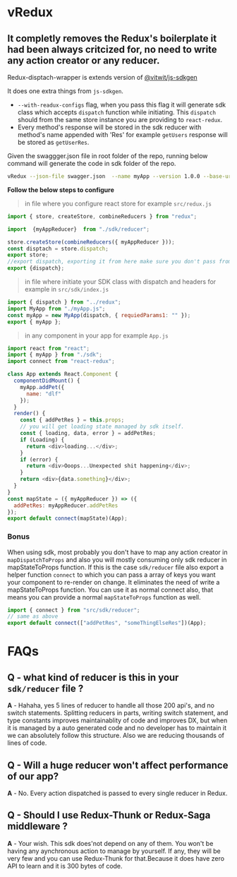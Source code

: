 # vRedux

## It completly removes the Redux's boilerplate it had been always critcized for, no need to write any action creator or any reducer.

Redux-disptach-wrapper is extends version of [@vitwit/js-sdkgen](https://www.npmjs.com/package/@vitwit/js-sdkgen)

It does one extra things from `js-sdkgen`.

- `--with-readux-configs` flag, when you pass this flag it will generate sdk class which accepts `dispatch` function while initiating. This `dispatch` should from the same store instance you are providing to `react-redux`.
- Every method's response will be stored in the sdk reducer with method's name appended with 'Res' for example `getUsers` response will be stored as `getUserRes`.

Given the swaggger.json file in root folder of the repo, running below command will generate the code in sdk folder of the repo.

```sh
vRedux --json-file swagger.json  --name myApp --version 1.0.0 --base-url="https://vitwit.com" --required-headers name,lastname --optional-headers token --with-redux-configs
```

**Follow the below steps to configure**

> in file where you configure react store for example `src/redux.js`

```js
import { store, createStore, combineReducers } from "redux";

import  {myAppReducer}  from "./sdk/reducer";

store.createStore(combineReducers({ myAppReducer }));
const disptach = store.dispatch;
export store;
//export dispatch, exporting it from here make sure you don't pass from other instance of store to the sdk class while initiating
export {dispatch};
```

> in file where initiate your SDK class with dispatch and headers for example in `src/sdk/index.js`

```js
import { dispatch } from "../redux";
import MyApp from "./myApp.js";
const myApp = new MyApp(dispatch, { requiedParams1: "" });
export { myApp };
```

> in any component in your app for example `App.js`

```js
import react from "react";
import { myApp } from "./sdk";
import connect from "react-redux";

class App extends React.Component {
  componentDidMount() {
    myApp.addPet({
      name: "dlf"
    });
  }
  render() {
    const { addPetRes } = this.props;
    // you will get loading state managed by sdk itself.
    const { loading, data, error } = addPetRes;
    if (Loading) {
      return <div>loading...</div>;
    }
    if (error) {
      return <div>Ooops...Unexpected shit happening</div>;
    }
    return <div>{data.something}</div>;
  }
}
const mapState = ({ myAppReducer }) => ({
  addPetRes: myAppReducer.addPetRes
});
export default connect(mapState)(App);
```

### Bonus

When using sdk, most probably you don't have to map any action creator in `mapDispatchToProps` and also you will mostly consuming only sdk reducer in mapStateToProps function.
If this is the case `sdk/reducer` file also export a helper function `connect` to which you can pass a array of keys you want your component to re-render on change. It eliminates the need of write a mapStateToProps function. You can use it as normal connect also, that means you can provide a normal `mapStateToProps` function as well.

```js
import { connect } from "src/sdk/reducer";
// same as above
export default connect(["addPetRes", "someThingElseRes"])(App);
```

# FAQs

## Q - what kind of reducer is this in your `sdk/reducer` file ?

**A** - Hahaha, yes 5 lines of reducer to handle all those 200 api's, and no switch statements.
Splitting reducers in parts, writing switch statement, and type constants improves maintainablity of code and improves DX, but when it is managed by a auto generated code and no developer has to maintain it we can absolutely follow this structure. Also we are reducing thousands of lines of code.

## Q - Will a huge reducer won't affect performance of our app?

**A** - No. Every action dispatched is passed to every single reducer in Redux.

## Q - Should I use Redux-Thunk or Redux-Saga middleware ?

**A** - Your wish. This sdk does'not depend on any of them. You won't be having any aynchronous action to manage by yourself. If any, they will be very few and you can use Redux-Thunk for that.Because it does have zero API to learn and it is 300 bytes of code.
